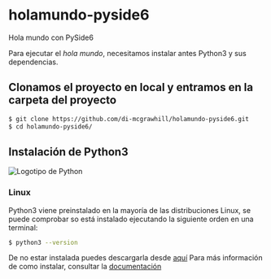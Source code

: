 # holamundo-pyside6

Hola mundo con PySide6

Para ejecutar el *hola mundo*, necesitamos instalar antes Python3 y sus dependencias.

## Clonamos el proyecto en local y entramos en la carpeta del proyecto


```bash
$ git clone https://github.com/di-mcgrawhill/holamundo-pyside6.git
$ cd holamundo-pyside6/
```
## Instalación de Python3
![Logotipo de Python](https://es.schoolofdata.org/files/2017/07/python-logo-master-v3-TM-flattened.png)

### Linux
Python3 viene preinstalado en la mayoría de las distribuciones Linux, se puede comprobar so está instalado ejecutando la siguiente
orden en una terminal:
```bash
$ python3 --version
```
De no estar instalada puedes descargarla desde [aquí](https://www.python.org/downloads/)
Para más información de como instalar, consultar la [documentación](https://docs.python.org/3/)



